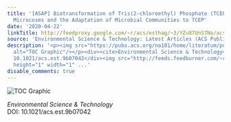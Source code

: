 ```yaml
---
title: '[ASAP] Biotransformation of Tris(2-chloroethyl) Phosphate (TCEP) in Sediment
  Microcosms and the Adaptation of Microbial Communities to TCEP'
date: '2020-04-22'
linkTitle: http://feedproxy.google.com/~r/acs/esthag/~3/YZu87UnS7No/acs.est.9b07042
source: 'Environmental Science & Technology: Latest Articles (ACS Publications)'
description: '<p><img src="https://pubs.acs.org/na101/home/literatum/publisher/achs/journals/content/esthag/0/esthag.ahead-of-print/acs.est.9b07042/20200422/images/medium/es9b07042_0006.gif"
  alt="TOC Graphic"/></p><div><cite>Environmental Science & Technology</cite></div><div>DOI:
  10.1021/acs.est.9b07042</div><img src="http://feeds.feedburner.com/~r/acs/esthag/~4/YZu87UnS7No"
  height="1" width="1" ...'
disable_comments: true
---
```

<p><img src="https://pubs.acs.org/na101/home/literatum/publisher/achs/journals/content/esthag/0/esthag.ahead-of-print/acs.est.9b07042/20200422/images/medium/es9b07042_0006.gif" alt="TOC Graphic"/></p><div><cite>Environmental Science & Technology</cite></div><div>DOI: 10.1021/acs.est.9b07042</div><img src="http://feeds.feedburner.com/~r/acs/esthag/~4/YZu87UnS7No" height="1" width="1" ...